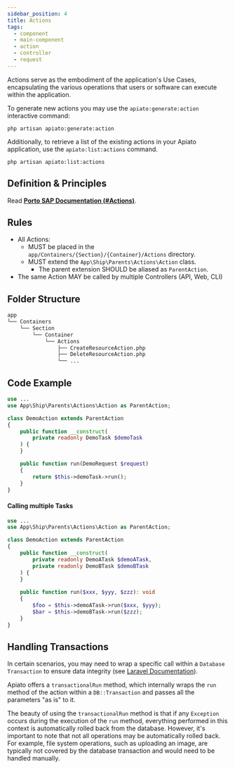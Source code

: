 ```yaml
---
sidebar_position: 4
title: Actions
tags:
  - component
  - main-component
  - action
  - controller
  - request
---
```


Actions serve as the embodiment of the application's Use Cases,
encapsulating the various operations that users or software can execute within the application.

To generate new actions you may use the `apiato:generate:action` interactive command:

```shell
php artisan apiato:generate:action
```

Additionally, to retrieve a list of the existing actions in your Apiato application,
use the `apiato:list:actions` command.

```shell
php artisan apiato:list:actions
```

## Definition & Principles

Read [**Porto SAP Documentation (#Actions)**](https://github.com/Mahmoudz/Porto#definitions--principles).

## Rules

- All Actions:
  - MUST be placed in the `app/Containers/{Section}/{Container}/Actions` directory.
  - MUST extend the `App\Ship\Parents\Actions\Action` class.
    - The parent extension SHOULD be aliased as `ParentAction`.
- The same Action MAY be called by multiple Controllers (API, Web, CLI)

## Folder Structure

```markdown
app
└── Containers
    └── Section
        └── Container
            └── Actions
                ├── CreateResourceAction.php
                ├── DeleteResourceAction.php
                └── ...
```

## Code Example

```php
use ...
use App\Ship\Parents\Actions\Action as ParentAction;

class DemoAction extends ParentAction
{
    public function __construct(
        private readonly DemoTask $demoTask
    ) {
    }

    public function run(DemoRequest $request)
    {
        return $this->demoTask->run();
    }
}
```

#### Calling multiple Tasks

```php
use ...
use App\Ship\Parents\Actions\Action as ParentAction;

class DemoAction extends ParentAction
{
    public function __construct(
        private readonly DemoATask $demoATask,
        private readonly DemoBTask $demoBTask
    ) {
    }
    
    public function run($xxx, $yyy, $zzz): void
    {
        $foo = $this->demoATask->run($xxx, $yyy);
        $bar = $this->demoBTask->run($zzz);
    }
}
```

## Handling Transactions

In certain scenarios, you may need to wrap a specific call within a `Database Transaction` to ensure data integrity
(see [Laravel Documentation](https://laravel.com/docs/master/database#database-transactions)).

Apiato offers a `transactionalRun` method,
which internally wraps the `run` method of the action within a `DB::Transaction` and passes all the parameters "as is"
to it.

The beauty of using the `transactionalRun` method is
that if any `Exception` occurs during the execution of the `run` method,
everything performed in this context is automatically rolled back from the database.
However, it's important to note that not all operations may be automatically rolled back.
For example, file system operations,
such as uploading an image, are typically not covered by the database transaction and would need to be handled manually.
